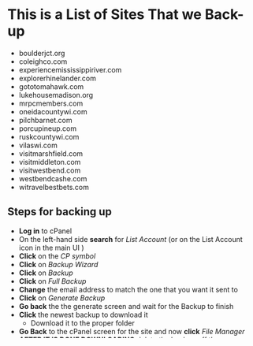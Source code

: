 # This is a List of Sites That we Back-up

+ boulderjct.org
+ coleighco.com
+ experiencemississippiriver.com
+ explorerhinelander.com
+ gototomahawk.com
+ lukehousemadison.org
+ mrpcmembers.com
+ oneidacountywi.com
+ pilchbarnet.com
+ porcupineup.com
+ ruskcountywi.com
+ vilaswi.com
+ visitmarshfield.com
+ visitmiddleton.com
+ visitwestbend.com
+ westbendcashe.com
+ witravelbestbets.com

## Steps for backing up

+ **Log in** to cPanel
+ On the left-hand side **search** for *List Account* (or on the List Account icon in the main UI )
+ **Click** on the *CP symbol*
+ **Click** on *Backup Wizard*
+ **Click** on *Backup*
+ **Click** on *Full Backup*
+ **Change** the email address to match the one that you want it sent to
+ **Click** on *Generate Backup*
+ **Go back** the the generate screen and wait for the Backup to finish
+ **Click** the newest backup to download it
  + Download it to the proper folder
+ **Go Back** to the cPanel screen for the site and now **click** *File Manager*
+ **AFTER IT IS DONE DOWNLOADING** delete the backup *off the server*
